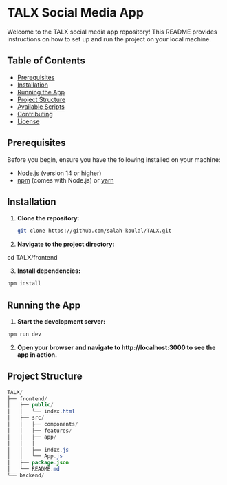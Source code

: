 # TALX Social Media App

Welcome to the TALX social media app repository! This README provides instructions on how to set up and run the project on your local machine.

## Table of Contents

- [Prerequisites](#prerequisites)
- [Installation](#installation)
- [Running the App](#running-the-app)
- [Project Structure](#project-structure)
- [Available Scripts](#available-scripts)
- [Contributing](#contributing)
- [License](#license)

## Prerequisites

Before you begin, ensure you have the following installed on your machine:

- [Node.js](https://nodejs.org/) (version 14 or higher)
- [npm](https://www.npmjs.com/) (comes with Node.js) or [yarn](https://yarnpkg.com/)

## Installation

1. **Clone the repository:**

   ```sh
   git clone https://github.com/salah-koulal/TALX.git
   ```
2. **Navigate to the project directory:**

cd TALX/frontend

3. **Install dependencies:**
```sh
npm install
```

## Running the App

1. **Start the development server:**

```sh
npm run dev
```

2. **Open your browser and navigate to http://localhost:3000 to see the app in action.**


## Project Structure

```java
TALX/
├── frontend/
│   ├── public/
│   │   └── index.html
│   ├── src/
│   │   ├── components/
│   │   ├── features/
│   │   ├── app/
│   │   │ 
│   │   ├── index.js
│   │   └── App.js
│   ├── package.json
│   └── README.md
└── backend/
```
